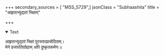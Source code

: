 +++
secondary_sources = [ "MSS_5729",]
jsonClass = "Subhaashita"
title = "आहृताभ्युद्यतां भिक्षाम्"

+++

<details open><summary>Text</summary>

आहृताभ्युद्यतां भिक्षां पुरस्तादप्रचोदिताम्।  
मेने प्रजापतिर्ग्राह्याम् अपि दुष्कृतकर्मणः॥
</details>
